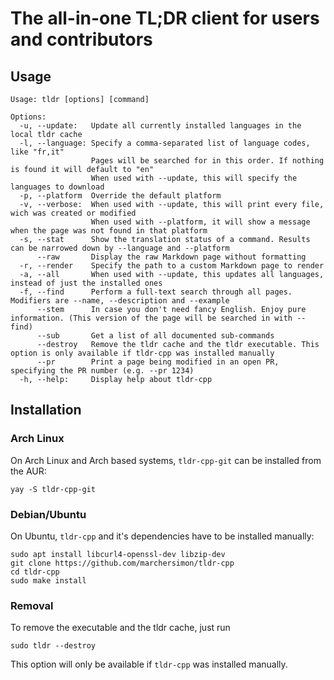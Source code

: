 # The all-in-one TL;DR client for users and contributors

## Usage

```
Usage: tldr [options] [command]

Options:
  -u, --update:   Update all currently installed languages in the local tldr cache
  -l, --language: Specify a comma-separated list of language codes, like "fr,it"
                  Pages will be searched for in this order. If nothing is found it will default to "en"
                  When used with --update, this will specify the languages to download
  -p, --platform  Override the default platform
  -v, --verbose:  When used with --update, this will print every file, wich was created or modified
                  When used with --platform, it will show a message when the page was not found in that platform
  -s, --stat      Show the translation status of a command. Results can be narrowed down by --language and --platform
      --raw       Display the raw Markdown page without formatting
  -r, --render    Specify the path to a custom Markdown page to render
  -a, --all       When used with --update, this updates all languages, instead of just the installed ones
  -f, --find      Perform a full-text search through all pages. Modifiers are --name, --description and --example
      --stem      In case you don't need fancy English. Enjoy pure information. (This version of the page will be searched in with --find)
      --sub       Get a list of all documented sub-commands
      --destroy   Remove the tldr cache and the tldr executable. This option is only available if tldr-cpp was installed manually
      --pr        Print a page being modified in an open PR, specifying the PR number (e.g. --pr 1234)
  -h, --help:     Display help about tldr-cpp
```

## Installation 

### Arch Linux

On Arch Linux and Arch based systems, `tldr-cpp-git` can be installed from the AUR:
```
yay -S tldr-cpp-git
```

### Debian/Ubuntu

On Ubuntu, `tldr-cpp` and it's dependencies have to be installed manually:
```
sudo apt install libcurl4-openssl-dev libzip-dev
git clone https://github.com/marchersimon/tldr-cpp
cd tldr-cpp
sudo make install
```
### Removal

To remove the executable and the tldr cache, just run
```
sudo tldr --destroy
```
This option will only be available if `tldr-cpp` was installed manually.